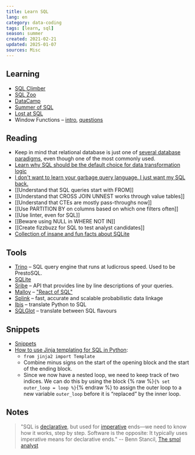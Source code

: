 ```yaml
---
title: Learn SQL
lang: en
category: data-coding
tags: [learn, sql]
season: summer
created: 2021-02-21
updated: 2025-01-07
sources: Misc
---
```


## Learning
- [SQL Climber](https://www.sqlclimber.com/assignments/beginner)
- [SQL Zoo](https://sqlzoo.net/wiki/SQL_Tutorial)
- [DataCamp](https://campus.datacamp.com/courses/introduction-to-sql/)
- [Summer of SQL](https://github.com/wjsutton/the_summer_of_sql)
- [Lost at SQL](https://lost-at-sql.therobinlord.com/)
- Window Functions – [intro](https://www.freecodecamp.org/news/window-functions-in-sql/), [questions](http://www.windowfunctions.com/)

## Reading
- Keep in mind that relational database is just one of [several database paradigms](https://www.youtube.com/watch?v=W2Z7fbCLSTw), even though one of the most commonly used.
- [Learn why SQL should be the default choice for data transformation logic](https://www.robinlinacre.com/recommend_sql/)
- [I don't want to learn your garbage query language. I just want my SQL back.](https://erikbern.com/2018/08/30/i-dont-want-to-learn-your-garbage-query-language.html)
- [[Understand that SQL queries start with FROM]]
- [[Understand that CROSS JOIN UNNEST works through value tables]]
- [[Understand that CTEs are mostly pass-throughs now]]
- [[Use PARTITION BY on columns based on which one filters often]]
- [[Use linter, even for SQL]]
- [[Beware using NULL in WHERE NOT IN]]
- [[Create fizzbuzz for SQL to test analyst candidates]]
- [Collection of insane and fun facts about SQLite](https://avi.im/blag/2024/sqlite-facts/)

## Tools
- [Trino](https://trino.io/) – SQL query engine that runs at ludicrous speed. Used to be PrestoSQL.
- [SQLite](https://sqliteonline.com/)
- [Sribe](https://scribedata.app/) – API that provides line by line descriptions of your queries.
- [Malloy](https://www.malloydata.dev/) – ["React of SQL"](https://roundup.getdbt.com/p/lots-going-on-metrics-malloy-sanity)
- [Splink](https://github.com/moj-analytical-services/splink) – fast, accurate and scalable probabilistic data linkage
- [Ibis](https://github.com/ibis-project/ibis) – translate Python to SQL
- [SQLGlot](https://github.com/tobymao/sqlglot) – translate between SQL flavours

## Snippets
- [Snippets](https://sql-snippets.count.co/)
- [How to use Jinja templating for SQL in Python](https://geoffruddock.com/sql-jinja-templating/):
  - `from jinja2 import Template`
  - Combine minus signs on the start of the opening block and the start of the ending block.
  - Since we now have a nested loop, we need to keep track of two indices. We can do this by using the block {% raw %}`{% set outer_loop = loop %}`{% endraw %} to assign the outer loop to a new variable `outer_loop` before it is “replaced” by the inner loop.

## Notes
>  "SQL is [declarative](https://en.wikipedia.org/wiki/Declarative_programming), but used for [imperative](https://en.wikipedia.org/wiki/Imperative_programming) ends—we need to know how it works, step by step. Software is the opposite: It typically uses imperative means for declarative ends."
>  -- Benn Stancil, [The smol analyst](https://benn.substack.com/p/the-smol-analyst)
